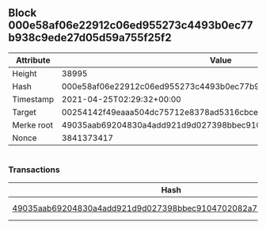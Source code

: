 ## Block 000e58af06e22912c06ed955273c4493b0ec77b938c9ede27d05d59a755f25f2

Attribute | Value
--- | ---
Height | 38995
Hash | 000e58af06e22912c06ed955273c4493b0ec77b938c9ede27d05d59a755f25f2
Timestamp | 2021-04-25T02:29:32+00:00
Target | 00254142f49eaaa504dc75712e8378ad5316cbcead634704b3734b6271167cc4
Merke root | 49035aab69204830a4add921d9d027398bbec9104702082a7684f64cb14ab597
Nonce | 3841373417

```

```

### Transactions

Hash | Amount
--- | ---
[49035aab69204830a4add921d9d027398bbec9104702082a7684f64cb14ab597](49035aab69204830a4add921d9d027398bbec9104702082a7684f64cb14ab597.md) | 10.00000000 SKEPTI 
